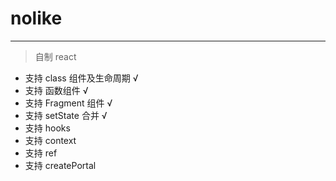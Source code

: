 # nolike 

----
> 自制 react

- 支持 class 组件及生命周期 √
- 支持 函数组件 √
- 支持 Fragment 组件 √
- 支持 setState 合并 √
- 支持 hooks
- 支持 context
- 支持 ref
- 支持 createPortal

